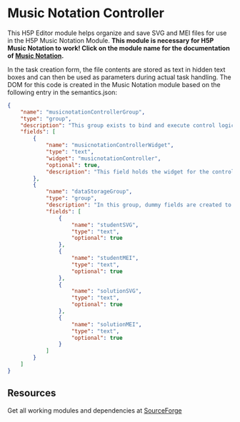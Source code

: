 # Music Notation Controller

This H5P Editor module helps organize and save SVG and MEI files for use in the H5P Music Notation Module.
**This module is necessary for H5P Music Notation to work! Click on the module name for the documentation of [Music Notation](https://github.com/H5P-MusicNotation/H5P-MusicNotation).**

In the task creation form, the file contents are stored as text in hidden text boxes and can then be used as parameters during actual task handling. 
The DOM for this code is created in the Music Notation module based on the following entry in the semantics.json:

```json
{
    "name": "musicnotationControllerGroup",
    "type": "group",
    "description": "This group exists to bind and execute control logic for the task creation of the MusicNotation package. This group will be visually hidden.",
    "fields": [
        {
            "name": "musicnotationControllerWidget",
            "type": "text",
            "widget": "musicnotationController",
            "optional": true,
            "description": "This field holds the widget for the controller logic."
        },
        {
            "name": "dataStorageGroup",
            "type": "group",
            "description": "In this group, dummy fields are created to transfer additional data from content creation to content view.",
            "fields": [
                {
                    "name": "studentSVG",
                    "type": "text",
                    "optional": true
                },
                {
                    "name": "studentMEI",
                    "type": "text",
                    "optional": true
                },
                {
                    "name": "solutionSVG",
                    "type": "text",
                    "optional": true
                },
                {
                    "name": "solutionMEI",
                    "type": "text",
                    "optional": true
                }
            ]
        }
    ]
}
```

## Resources 
Get all working modules and dependencies at [SourceForge](https://sourceforge.net/projects/h5p-music-notation/)